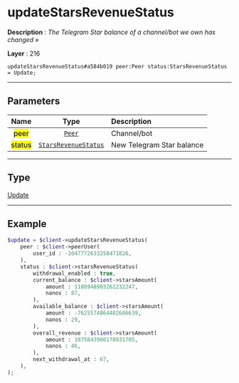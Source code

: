 # updateStarsRevenueStatus

**Description** : *The Telegram Star balance of a channel/bot we own has changed &raquo;*

**Layer** : 216

```tl
updateStarsRevenueStatus#a584b019 peer:Peer status:StarsRevenueStatus = Update;
```

---

## Parameters

| Name | Type | Description |
| :---: | :---: | :--- |
| <mark>peer</mark> | [`Peer`](type/Peer) | Channel/bot |
| <mark>status</mark> | [`StarsRevenueStatus`](type/StarsRevenueStatus) | New Telegram Star balance |

---

## Type

[Update](type/Update)

---

## Example

```php
$update = $client->updateStarsRevenueStatus(
	peer : $client->peerUser(
		user_id : -1047772633258471826,
	),
	status : $client->starsRevenueStatus(
		withdrawal_enabled : true,
		current_balance : $client->starsAmount(
			amount : 1108948903261232247,
			nanos : 87,
		),
		available_balance : $client->starsAmount(
			amount : -7625574864482606639,
			nanos : 29,
		),
		overall_revenue : $client->starsAmount(
			amount : 1875843900178031705,
			nanos : 46,
		),
		next_withdrawal_at : 67,
	),
);
```